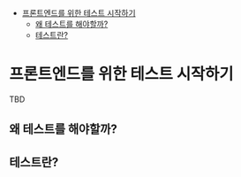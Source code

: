 - [프론트엔드를 위한 테스트 시작하기](#프론트엔드를-위한-테스트-시작하기)
  - [왜 테스트를 해야할까?](#왜-테스트를-해야할까)
  - [테스트란?](#테스트란)

# 프론트엔드를 위한 테스트 시작하기
TBD
## 왜 테스트를 해야할까?
## 테스트란?